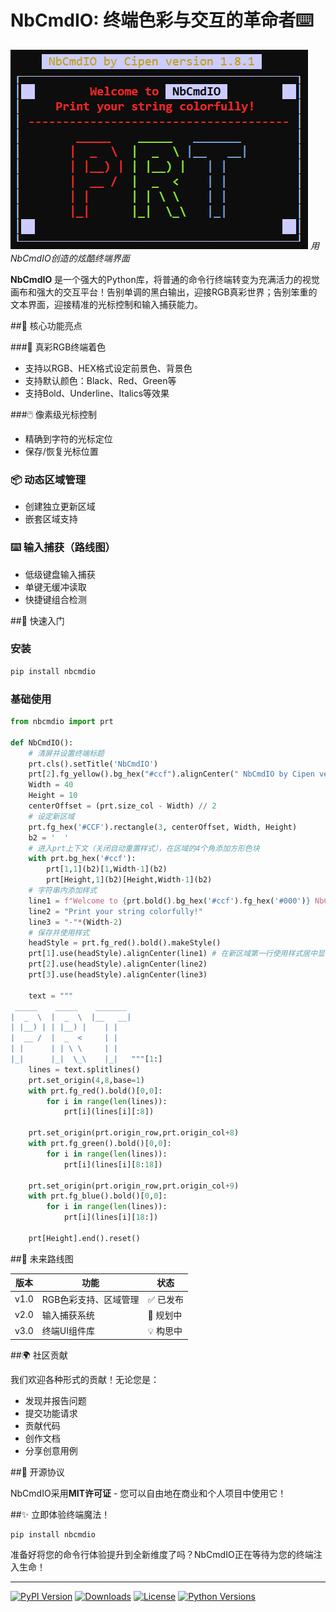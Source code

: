 # NbCmdIO: 终端色彩与交互的革命者⌨️

![Terminal Art](./assets/NbCmdIO.png)
*用NbCmdIO创造的炫酷终端界面*

**NbCmdIO** 是一个强大的Python库，将普通的命令行终端转变为充满活力的视觉画布和强大的交互平台！告别单调的黑白输出，迎接RGB真彩世界；告别笨重的文本界面，迎接精准的光标控制和输入捕获能力。

##🌟 核心功能亮点

###🎨 真彩RGB终端着色
- 支持以RGB、HEX格式设定前景色、背景色
- 支持默认颜色：Black、Red、Green等
- 支持Bold、Underline、Italics等效果

###🖱️ 像素级光标控制
- 精确到字符的光标定位
- 保存/恢复光标位置

### 📦 动态区域管理
- 创建独立更新区域
- 嵌套区域支持

### ⌨️ 输入捕获（路线图）
- 低级键盘输入捕获
- 单键无缓冲读取
- 快捷键组合检测

##🚀 快速入门

### 安装
```bash
pip install nbcmdio
```

### 基础使用
```python
from nbcmdio import prt

def NbCmdIO():
    # 清屏并设置终端标题
    prt.cls().setTitle('NbCmdIO')
    prt[2].fg_yellow().bg_hex("#ccf").alignCenter(" NbCmdIO by Cipen version "+version+' ')
    Width = 40
    Height = 10
    centerOffset = (prt.size_col - Width) // 2
    # 设定新区域
    prt.fg_hex('#CCF').rectangle(3, centerOffset, Width, Height)
    b2 = '  '
    # 进入prt上下文（关闭自动重置样式），在区域的4个角添加方形色块
    with prt.bg_hex('#ccf'):
        prt[1,1](b2)[1,Width-1](b2)
        prt[Height,1](b2)[Height,Width-1](b2)
    # 字符串内添加样式
    line1 = f"Welcome to {prt.bold().bg_hex('#ccf').fg_hex('#000')} NbCmdIO "
    line2 = "Print your string colorfully!"
    line3 = "-"*(Width-2)
    # 保存并使用样式
    headStyle = prt.fg_red().bold().makeStyle()
    prt[1].use(headStyle).alignCenter(line1) # 在新区域第一行使用样式居中显示文本
    prt[2].use(headStyle).alignCenter(line2)
    prt[3].use(headStyle).alignCenter(line3)
    
    text = """
 _____    _____    _______ 
|  _  \  |  _  \  |__   __|
| |__) | | |__) |    | |   
|  __ /  |  _  <     | |   
| |      | | \ \     | |   
|_|      |_|  \_\    |_|   """[1:]
    lines = text.splitlines()
    prt.set_origin(4,8,base=1)
    with prt.fg_red().bold()[0,0]:
        for i in range(len(lines)):
            prt[i](lines[i][:8])
        
    prt.set_origin(prt.origin_row,prt.origin_col+8)
    with prt.fg_green().bold()[0,0]:
        for i in range(len(lines)):
            prt[i](lines[i][8:18])
    
    prt.set_origin(prt.origin_row,prt.origin_col+9)
    with prt.fg_blue().bold()[0,0]:
        for i in range(len(lines)):
            prt[i](lines[i][18:])

    prt[Height].end().reset()
```

##🔮 未来路线图

| 版本 | 功能 | 状态 |
|------|------|------|
| v1.0 | RGB色彩支持、区域管理 | ✅ 已发布 |
| v2.0 | 输入捕获系统 |📅 规划中 |
| v3.0 | 终端UI组件库 |💡 构思中 |

##🌍 社区贡献

我们欢迎各种形式的贡献！无论您是：
- 发现并报告问题
- 提交功能请求
- 贡献代码
- 创作文档
- 分享创意用例


##📜 开源协议

NbCmdIO采用**MIT许可证** - 您可以自由地在商业和个人项目中使用它！


##✨ 立即体验终端魔法！

```bash
pip install nbcmdio
```

准备好将您的命令行体验提升到全新维度了吗？NbCmdIO正在等待为您的终端注入生命！

---

[![PyPI Version](https://img.shields.io/pypi/v/nbcmdio)](https://pypi.org/project/nbcmdio/)
[![Downloads](https://img.shields.io/pypi/dm/nbcmdio)](https://pypi.org/project/nbcmdio/)
[![License](https://img.shields.io/pypi/l/nbcmdio)](https://opensource.org/licenses/MIT)
[![Python Versions](https://img.shields.io/pypi/pyversions/nbcmdio)](https://pypi.org/project/nbcmdio/)